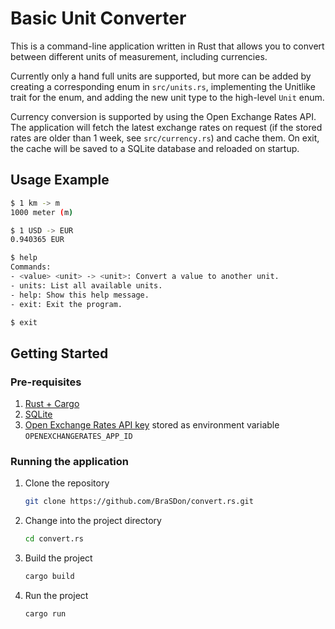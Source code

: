 # Basic Unit Converter

This is a command-line application written in Rust that allows you to convert between different units of measurement, including currencies.

Currently only a hand full units are supported, but more can be added by creating a corresponding enum in `src/units.rs`, implementing the Unitlike trait for the enum, and adding the new unit type to the high-level `Unit` enum.

Currency conversion is supported by using the Open Exchange Rates API. The application will fetch the latest exchange rates on request (if the stored rates are older than 1 week, see `src/currency.rs`) and cache them. On exit, the cache will be saved to a SQLite database and reloaded on startup.

## Usage Example
```sh
$ 1 km -> m
1000 meter (m)

$ 1 USD -> EUR
0.940365 EUR

$ help
Commands:
- <value> <unit> -> <unit>: Convert a value to another unit.
- units: List all available units.
- help: Show this help message.
- exit: Exit the program.

$ exit
```

## Getting Started

### Pre-requisites
1. [Rust + Cargo](https://www.rust-lang.org/tools/install)
2. [SQLite](https://www.sqlite.org/download.html)
3. [Open Exchange Rates API key](https://openexchangerates.org/) stored as environment variable `OPENEXCHANGERATES_APP_ID`

### Running the application
1. Clone the repository
    ```sh
    git clone https://github.com/BraSDon/convert.rs.git
    ```
2. Change into the project directory
    ```sh
    cd convert.rs
    ```
3. Build the project
    ```sh
    cargo build
    ```
4. Run the project
    ```sh
    cargo run
    ```


